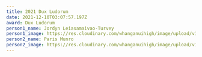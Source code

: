 ```yaml
---
title: 2021 Dux Ludorum
date: 2021-12-10T03:07:57.197Z
award: Dux Ludorum
person1_name: Jordyn Leiasamaivao-Turvey
person1_image: https://res.cloudinary.com/whanganuihigh/image/upload/v1648176231/Honours%20Board/Jordyn_Leiasamaivao-Turvey.jpg
person2_name: Paris Munro
person2_image: https://res.cloudinary.com/whanganuihigh/image/upload/v1648176220/Honours%20Board/Paris_Munro.jpg
---
```

